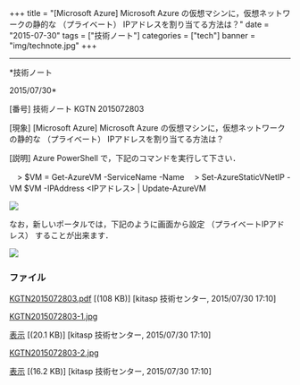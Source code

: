 ﻿+++
title = "[Microsoft Azure] Microsoft Azure の仮想マシンに，仮想ネットワークの静的な （プライベート） IPアドレスを割り当てる方法は？"
date = "2015-07-30"
tags = ["技術ノート"]
categories = ["tech"]
banner = "img/technote.jpg"
+++

-----------------------------------------------------------------------------------------------------------------------------

*技術ノート

2015/07/30*


[番号]
技術ノート KGTN 2015072803

[現象]
[Microsoft Azure] Microsoft Azure
の仮想マシンに，仮想ネットワークの静的な （プライベート）
IPアドレスを割り当てる方法は？

[説明]
Azure PowerShell で，下記のコマンドを実行して下さい．

　> $VM = Get-AzureVM -ServiceName -Name
　> Set-AzureStaticVNetIP -VM $VM -IPAddress <IPアドレス> |
Update-AzureVM

![](http://techreport.kitasp.net/attachments/download/2165/KGTN2015072803-1.jpg)

なお，新しいポータルでは，下記のように画面から設定
（プライベートIPアドレス） することが出来ます．

![](http://techreport.kitasp.net/attachments/download/2166/KGTN2015072803-2.jpg)


### ファイル

 
 


[KGTN2015072803.pdf](http://techreport.kitasp.net/attachments/download/2164/KGTN2015072803.pdf)
 [(108 KB)] [kitasp 技術センター, 2015/07/30
17:10]

[KGTN2015072803-1.jpg](http://techreport.kitasp.net/attachments/download/2165/KGTN2015072803-1.jpg)

[表示](http://techreport.kitasp.net/attachments/2165/KGTN2015072803-1.jpg "表示")
 [(20.1 KB)] [kitasp 技術センター, 2015/07/30
17:10]

[KGTN2015072803-2.jpg](http://techreport.kitasp.net/attachments/download/2166/KGTN2015072803-2.jpg)

[表示](http://techreport.kitasp.net/attachments/2166/KGTN2015072803-2.jpg "表示")
 [(16.2 KB)] [kitasp 技術センター, 2015/07/30
17:10]


 


 

